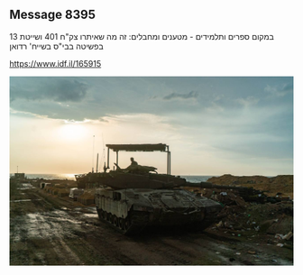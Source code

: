 ## Message 8395

במקום ספרים ותלמידים - מטענים ומחבלים:
זה מה שאיתרו צק"ח 401 ושייטת 13 בפשיטה בבי"ס בשייח' רדואן

https://www.idf.il/165915

![Photo](8395/8395_photo.jpg)
